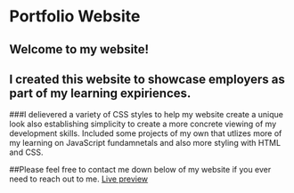 # Portfolio Website
## Welcome to my website! 

## I created this website to showcase employers as part of my learning expiriences.

###I delievered a variety of CSS styles to help my website create a unique look also establishing simplicity
to create a more concrete viewing of my development skills.
Included some projects of my own that utlizes more of my learning on JavaScript fundamnetals and also more styling with
HTML and CSS.

##Please feel free to contact me down below of my website if you ever need to reach out to me. 
[Live preview](https://hoisinb0i.github.io/Portfolio_Website/)
